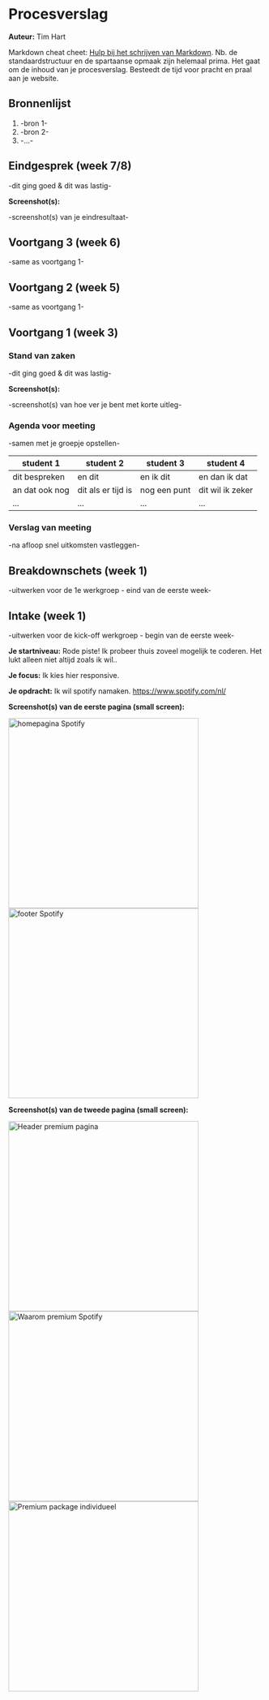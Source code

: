 # Procesverslag
**Auteur:** Tim Hart

Markdown cheat cheet: [Hulp bij het schrijven van Markdown](https://github.com/adam-p/markdown-here/wiki/Markdown-Cheatsheet). Nb. de standaardstructuur en de spartaanse opmaak zijn helemaal prima. Het gaat om de inhoud van je procesverslag. Besteedt de tijd voor pracht en praal aan je website.



## Bronnenlijst
1. -bron 1-
2. -bron 2-
3. -...-



## Eindgesprek (week 7/8)

-dit ging goed & dit was lastig-

**Screenshot(s):**

-screenshot(s) van je eindresultaat-



## Voortgang 3 (week 6)

-same as voortgang 1-



## Voortgang 2 (week 5)

-same as voortgang 1-



## Voortgang 1 (week 3)

### Stand van zaken

-dit ging goed & dit was lastig-

**Screenshot(s):**

-screenshot(s) van hoe ver je bent met korte uitleg-

### Agenda voor meeting

-samen met je groepje opstellen-

| student 1      | student 2          | student 3    | student 4        |
| ---            | ---                | ---          | ---              |
| dit bespreken  | en dit             | en ik dit    | en dan ik dat    |
| an dat ook nog | dit als er tijd is | nog een punt | dit wil ik zeker |
| ...            | ...                | ...          | ...              |

### Verslag van meeting

-na afloop snel uitkomsten vastleggen-



## Breakdownschets (week 1)

-uitwerken voor de 1e werkgroep - eind van de eerste week-



## Intake (week 1)
-uitwerken voor de kick-off werkgroep - begin van de eerste week-

**Je startniveau:** Rode piste! Ik probeer thuis zoveel mogelijk te coderen. Het lukt alleen niet altijd zoals ik wil..

**Je focus:** Ik kies hier responsive.

**Je opdracht:** Ik wil spotify namaken. https://www.spotify.com/nl/

**Screenshot(s) van de eerste pagina (small screen):**

<img src="images/page1a.PNG" width="375px" alt="homepagina Spotify">

<img src="images/page1b.PNG" width="375px" alt="footer Spotify">

**Screenshot(s) van de tweede pagina (small screen):**

<img src="images/page2a.PNG" width="375px" alt="Header premium pagina">

<img src="images/page2b.PNG" width="375px" alt="Waarom premium Spotify">

<img src="images/page2c.PNG" width="375px" alt="Premium package individueel">
